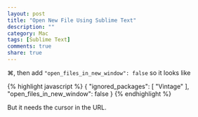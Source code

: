 ```yaml
---
layout: post
title: "Open New File Using Sublime Text"
description: ""
category: Mac
tags: [Sublime Text]
comments: true
share: true
---
```


⌘, then add `"open_files_in_new_window": false` so it looks like

{% highlight javascript %}
{
	"ignored_packages":
	[
		"Vintage"
	],
	"open_files_in_new_window": false
}
{% endhighlight %}

But it needs the cursor in the URL.